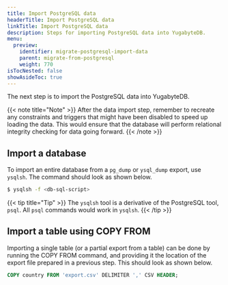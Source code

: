 ```yaml
---
title: Import PostgreSQL data
headerTitle: Import PostgreSQL data
linkTitle: Import PostgreSQL data
description: Steps for importing PostgreSQL data into YugabyteDB.
menu:
  preview:
    identifier: migrate-postgresql-import-data
    parent: migrate-from-postgresql
    weight: 770
isTocNested: false
showAsideToc: true
---
```


The next step is to import the PostgreSQL data into YugabyteDB.

{{< note title="Note" >}}
After the data import step, remember to recreate any constraints and triggers that might have been disabled to speed up loading the data. This would ensure that the database will perform relational integrity checking for data going forward.
{{< /note >}}

## Import a database

To import an entire database from a `pg_dump` or `ysql_dump` export, use `ysqlsh`. The command should look as shown below.

```sh
$ ysqlsh -f <db-sql-script>
```

{{< tip title="Tip" >}}
The `ysqlsh` tool is a derivative of the PostgreSQL tool, `psql`. All `psql` commands would work in `ysqlsh`.
{{< /tip >}}

## Import a table using COPY FROM

Importing a single table (or a partial export from a table) can be done by running the COPY FROM command, and providing it the location of the export file prepared in a previous step. This should look as shown below.

```sql
COPY country FROM 'export.csv' DELIMITER ',' CSV HEADER;
```
